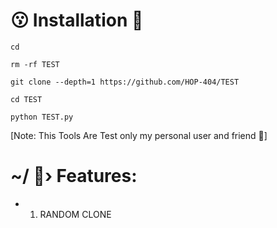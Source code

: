 # 😗 Installation 💚
```
cd

rm -rf TEST

git clone --depth=1 https://github.com/HOP-404/TEST

cd TEST

python TEST.py
```
[Note: This Tools Are Test only my personal user and friend 💖]



# ~/ 🥵›  Features:
- 1. RANDOM CLONE
